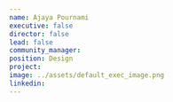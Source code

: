 ```yaml
---
name: Ajaya Pournami
executive: false
director: false
lead: false
community_manager:   
position: Design
project:  
image: ../assets/default_exec_image.png
linkedin: 
---
```

